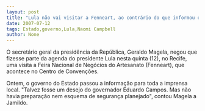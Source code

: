 ```yaml
---
layout: post
title: "Lula não vai visitar a Fenneart, ao contrário do que informou o governo do Estado"
date: 2007-07-12
tags: Estado,governo,Lula,Naomi Campbell
author: None
---
```

O secret&aacute;rio geral da presid&ecirc;ncia da Rep&uacute;blica, Geraldo Magela, negou que fizesse parte da agenda do presidente Lula nesta quinta (12), no Recife, uma visita a Feira Nacional de Neg&oacute;cios do Artesanato (Fenneart), que acontece no Centro de Conven&ccedil;&otilde;es. 

Ontem, o governo do Estado passou a informa&ccedil;&atilde;o para toda a imprensa local. &quot;Talvez fosse um desejo do governador Eduardo Campos. Mas n&atilde;o havia prepara&ccedil;&atilde;o nem esquema de seguran&ccedil;a planejado&quot;, contou Magela a Jamildo. 